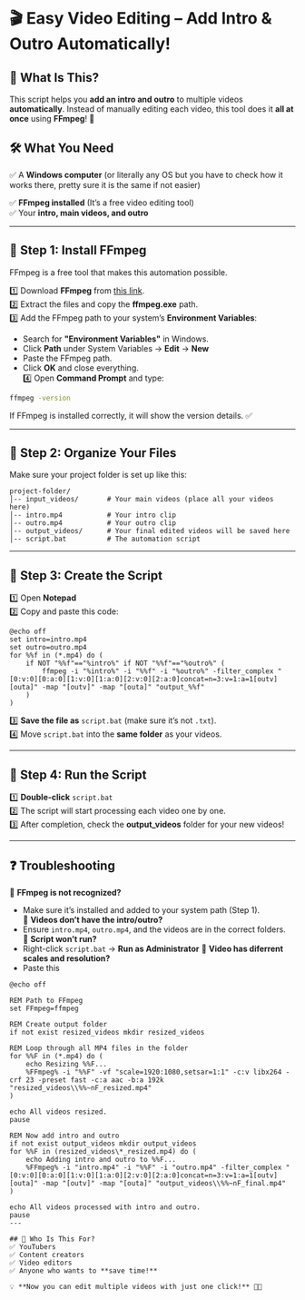 # 🎬 Easy Video Editing – Add Intro & Outro Automatically!  

## 📌 What Is This?  
This script helps you **add an intro and outro** to multiple videos **automatically**. Instead of manually editing each video, this tool does it **all at once** using **FFmpeg**! 🚀  

## 🛠 What You Need  
✅ A **Windows computer** (or literally any OS but you have to check how it works there, pretty sure it is the same if not easier) 

✅ **FFmpeg installed** (It’s a free video editing tool)  
✅ Your **intro, main videos, and outro**  

---

## 🔧 Step 1: Install FFmpeg  
FFmpeg is a free tool that makes this automation possible.  

1️⃣ Download **FFmpeg** from [this link](https://ffmpeg.org/download.html).  
2️⃣ Extract the files and copy the **ffmpeg.exe** path.  
3️⃣ Add the FFmpeg path to your system’s **Environment Variables**:
   - Search for **"Environment Variables"** in Windows.  
   - Click **Path** under System Variables → **Edit** → **New**  
   - Paste the FFmpeg path.  
   - Click **OK** and close everything.  
4️⃣ Open **Command Prompt** and type:  
   ```sh
   ffmpeg -version
   ```  
   If FFmpeg is installed correctly, it will show the version details. ✅  

---

## 📂 Step 2: Organize Your Files  
Make sure your project folder is set up like this:  

```
project-folder/
│-- input_videos/       # Your main videos (place all your videos here)
│-- intro.mp4           # Your intro clip
│-- outro.mp4           # Your outro clip
│-- output_videos/      # Your final edited videos will be saved here
│-- script.bat          # The automation script
```

---

## 📝 Step 3: Create the Script  
1️⃣ Open **Notepad**  
2️⃣ Copy and paste this code:  

```batch
@echo off
set intro=intro.mp4
set outro=outro.mp4
for %%f in (*.mp4) do (
    if NOT "%%f"=="%intro%" if NOT "%%f"=="%outro%" (
        ffmpeg -i "%intro%" -i "%%f" -i "%outro%" -filter_complex "[0:v:0][0:a:0][1:v:0][1:a:0][2:v:0][2:a:0]concat=n=3:v=1:a=1[outv][outa]" -map "[outv]" -map "[outa]" "output_%%f"
    )
)
```

3️⃣ **Save the file as** `script.bat` (make sure it’s not `.txt`).  
4️⃣ Move `script.bat` into the **same folder** as your videos.  

---

## 🚀 Step 4: Run the Script  
1️⃣ **Double-click** `script.bat`  
2️⃣ The script will start processing each video one by one.  
3️⃣ After completion, check the **output_videos** folder for your new videos!  

---

## ❓ Troubleshooting  
🔹 **FFmpeg is not recognized?**  
   - Make sure it’s installed and added to your system path (Step 1).  
🔹 **Videos don’t have the intro/outro?**  
   - Ensure `intro.mp4`, `outro.mp4`, and the videos are in the correct folders.  
🔹 **Script won’t run?**  
   - Right-click `script.bat` → **Run as Administrator**
🔹 **Video has diferrent scales and resolution?**
   - Paste this
```batch
@echo off

REM Path to FFmpeg
set FFmpeg=ffmpeg

REM Create output folder
if not exist resized_videos mkdir resized_videos

REM Loop through all MP4 files in the folder
for %%F in (*.mp4) do (
    echo Resizing %%F...
    %FFmpeg% -i "%%F" -vf "scale=1920:1080,setsar=1:1" -c:v libx264 -crf 23 -preset fast -c:a aac -b:a 192k "resized_videos\\%%~nF_resized.mp4"
)

echo All videos resized.
pause

REM Now add intro and outro
if not exist output_videos mkdir output_videos
for %%F in (resized_videos\*_resized.mp4) do (
    echo Adding intro and outro to %%F...
    %FFmpeg% -i "intro.mp4" -i "%%F" -i "outro.mp4" -filter_complex "[0:v:0][0:a:0][1:v:0][1:a:0][2:v:0][2:a:0]concat=n=3:v=1:a=1[outv][outa]" -map "[outv]" -map "[outa]" "output_videos\\%%~nF_final.mp4"
)

echo All videos processed with intro and outro.
pause
---

## 🎥 Who Is This For?  
✅ YouTubers  
✅ Content creators  
✅ Video editors  
✅ Anyone who wants to **save time!**  

💡 **Now you can edit multiple videos with just one click!** 🚀✨  
